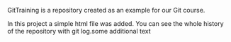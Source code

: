 GitTraining is a repository created as an example for our Git course.

In this project a simple html file was added. You can see the whole history of the repository with git log.some additional text
